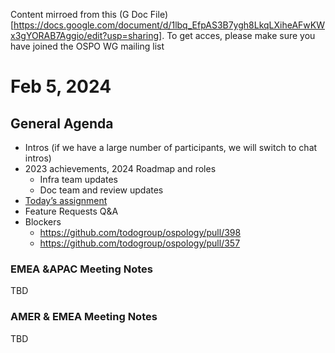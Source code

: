 Content mirroed from this (G Doc File)[https://docs.google.com/document/d/1lbq_EfpAS3B7ygh8LkqLXiheAFwKWx3gYORAB7Aggio/edit?usp=sharing]. To get acces, please 
make sure you have joined the OSPO WG mailing list

# Feb 5, 2024
## General Agenda
- Intros (if we have a large number of participants, we will switch to chat intros)
- 2023 achievements, 2024 Roadmap and roles
    - Infra team updates
    - Doc team and review updates
- [Today’s assignment](https://github.com/todogroup/ospology/blob/c16e46657a214001d3838087e678485eda389380/ospo-book/content/en/04-chapter.md)
- Feature Requests Q&A
- Blockers
    - https://github.com/todogroup/ospology/pull/398
    - https://github.com/todogroup/ospology/pull/357 

### EMEA &APAC Meeting Notes

TBD 

### AMER & EMEA Meeting Notes

TBD
